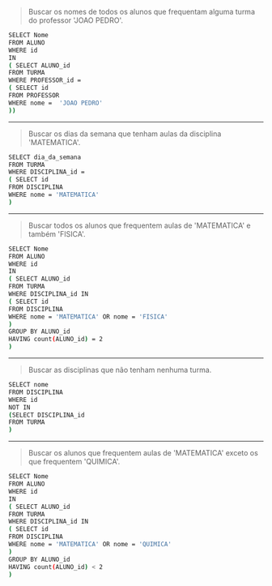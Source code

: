 > Buscar os nomes de todos os alunos que frequentam alguma turma do professor 'JOAO PEDRO'.

```sh
SELECT Nome
FROM ALUNO
WHERE id 
IN 
( SELECT ALUNO_id
FROM TURMA
WHERE PROFESSOR_id = 
( SELECT id
FROM PROFESSOR
WHERE nome =  'JOAO PEDRO'
))
```

----------------------------------------------------------------
> Buscar os dias da semana que tenham aulas da disciplina 'MATEMATICA'.

```sh
SELECT dia_da_semana
FROM TURMA
WHERE DISCIPLINA_id =
( SELECT id
FROM DISCIPLINA
WHERE nome = 'MATEMATICA'
)
```

----------------------------------------------------------------
> Buscar todos os alunos que frequentem aulas de 'MATEMATICA' e também 'FISICA'.

```sh
SELECT Nome
FROM ALUNO
WHERE id 
IN
( SELECT ALUNO_id
FROM TURMA
WHERE DISCIPLINA_id IN
( SELECT id
FROM DISCIPLINA
WHERE nome = 'MATEMATICA' OR nome = 'FISICA'
)
GROUP BY ALUNO_id
HAVING count(ALUNO_id) = 2
)
```

----------------------------------------------------------------
> Buscar as disciplinas que não tenham nenhuma turma.
```sh
SELECT nome
FROM DISCIPLINA
WHERE id 
NOT IN
(SELECT DISCIPLINA_id
FROM TURMA
)
```

----------------------------------------------------------------
> Buscar os alunos que frequentem aulas de 'MATEMATICA' exceto os que frequentem 'QUIMICA'.

```sh
SELECT Nome
FROM ALUNO
WHERE id 
IN
( SELECT ALUNO_id
FROM TURMA
WHERE DISCIPLINA_id IN
( SELECT id
FROM DISCIPLINA
WHERE nome = 'MATEMATICA' OR nome = 'QUIMICA'
)
GROUP BY ALUNO_id
HAVING count(ALUNO_id) < 2
)
```
